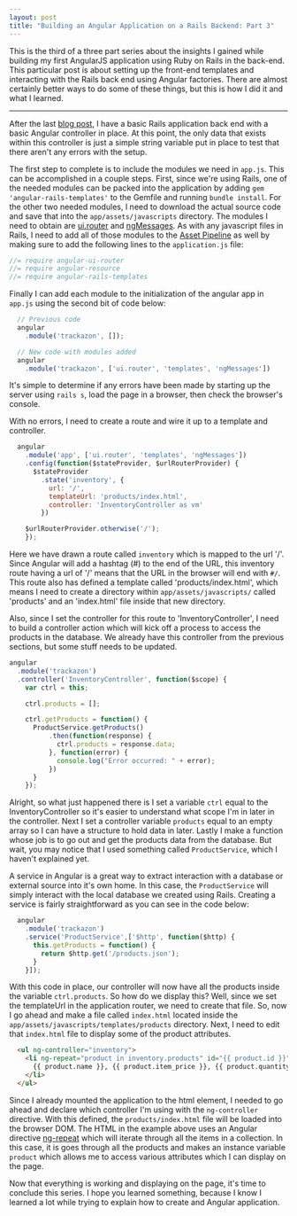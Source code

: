 ```yaml
---
layout: post
title: "Building an Angular Application on a Rails Backend: Part 3"
---
```


This is the third of a three part series about the insights I gained while building my first AngularJS application using Ruby on Rails in the back-end. This particular post is about setting up the front-end templates and interacting with the Rails back end using Angular factories. There are almost certainly better ways to do some of these things, but this is how I did it and what I learned.

<hr>

After the last [blog post](http://zacscodingclub.github.io/rails-angular-app-part-2/), I have a basic Rails application back end with a basic Angular controller in place.  At this point, the only data that exists within this controller is just a simple string variable put in place to test that there aren't any errors with the setup.

The first step to complete is to include the modules we need in `app.js`.  This can be accomplished in a couple steps.  First, since we're using Rails, one of the needed modules can be packed into the application by adding `gem 'angular-rails-templates'` to the Gemfile and running `bundle install`. For the other two needed modules, I need to download the actual source code and save that into the `app/assets/javascripts` directory.  The modules I need to obtain are [ui.router](https://github.com/angular-ui/ui-router) and [ngMessages](https://docs.angularjs.org/api/ngMessages/directive/ngMessages).  As with any javascript files in Rails, I need to add all of those modules to the [Asset Pipeline](http://guides.rubyonrails.org/asset_pipeline.html) as well by making sure to add the following lines to the `application.js` file:

```javascript
//= require angular-ui-router
//= require angular-resource
//= require angular-rails-templates
```

Finally I can add each module to the initialization of the angular app in `app.js` using the second bit of code below:

```javascript
  // Previous code
  angular
    .module('trackazon', []);

  // New code with modules added
  angular
    .module('trackazon', ['ui.router', 'templates', 'ngMessages'])
```
It's simple to determine if any errors have been made by starting up the server using `rails s`, load the page in a browser, then check the browser's console.  



With no errors, I need to create a route and wire it up to a template and controller.

```javascript
  angular
    .module('app', ['ui.router', 'templates', 'ngMessages'])
    .config(function($stateProvider, $urlRouterProvider) {
      $stateProvider
        .state('inventory', {
          url: '/',
          templateUrl: 'products/index.html',
          controller: 'InventoryController as vm'
        })

    $urlRouterProvider.otherwise('/');
    });
```
Here we have drawn a route called `inventory` which is mapped to the url '/'.  Since Angular will add a hashtag (#) to the end of the URL, this inventory route having a url of '/' means that the URL in the browser will end with `#/`.  This route also has defined a template called 'products/index.html', which means I need to create a directory within `app/assets/javascripts/` called 'products' and an 'index.html' file inside that new directory.

Also, since I set the controller for this route to 'InventoryController', I need to build a controller action which will kick off a process to access the products in the database.  We already have this controller from the previous sections, but some stuff needs to be updated.

```javascript
angular
  .module('trackazon')
  .controller('InventoryController', function($scope) {
    var ctrl = this;

    ctrl.products = [];

    ctrl.getProducts = function() {
      ProductService.getProducts()
          .then(function(response) {
            ctrl.products = response.data;
          }, function(error) {
            console.log("Error occurred: " + error);
          })
      }
    });
```
Alright, so what just happened there is I set a variable `ctrl` equal to the InventoryController so it's easier to understand what scope I'm in later in the controller.  Next I set a controller variable `products` equal to an empty array so I can have a structure to hold data in later.  Lastly I make a function whose job is to go out and get the products data from the database.  But wait, you may notice that I used something called `ProductService`, which I haven't explained yet.

A service in Angular is a great way to extract interaction with a database or external source into it's own home.  In this case, the `ProductService` will simply interact with the local database we created using Rails.  Creating a service is fairly straightforward as you can see in the code below:

```javascript
  angular
    .module('trackazon')
    .service('ProductService',['$http', function($http) {
      this.getProducts = function() {
        return $http.get('/products.json');
      }
    }]);
```
With this code in place, our controller will now have all the products inside the variable `ctrl.products`.  So how do we display this?  Well, since we set the templateUrl in the application router, we need to create that file.  So, now I go ahead and make a file called `index.html` located inside the `app/assets/javascripts/templates/products` directory.  Next, I need to edit that `index.html` file to display some of the product attributes.

```html
  <ul ng-controller="inventory">
    <li ng-repeat="product in inventory.products" id="{{ product.id }}" name="product.name">
      {{ product.name }}, {{ product.item_price }}, {{ product.quantity }}
    </li>
  </ul>
```

Since I already mounted the application to the html element, I needed to go ahead and declare which controller I'm using with the `ng-controller` directive.  With this defined, the `products/index.html` file will be loaded into the browser DOM. The HTML in the example above uses an Angular directive [ng-repeat](https://docs.angularjs.org/api/ng/directive/ngRepeat) which will iterate through all the items in a collection.  In this case, it is goes through all the products and makes an instance variable `product` which allows me to access various attributes which I can display on the page.

Now that everything is working and displaying on the page, it's time to conclude this series.  I hope you learned something, because I know I learned a lot while trying to explain how to create and Angular application.  
